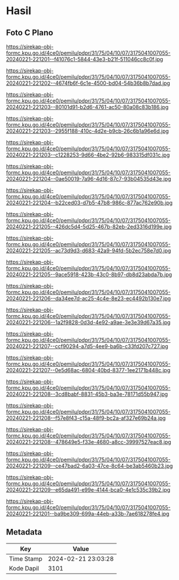 # Hasil

## Foto C Plano

https://sirekap-obj-formc.kpu.go.id/4ce0/pemilu/pdpr/31/75/04/10/07/3175041007055-20240221-221201--f41076c1-5844-43e3-b21f-511046cc8c0f.jpg

https://sirekap-obj-formc.kpu.go.id/4ce0/pemilu/pdpr/31/75/04/10/07/3175041007055-20240221-221202--4674fb6f-6c1e-4500-bd04-54b36b8b7dad.jpg

https://sirekap-obj-formc.kpu.go.id/4ce0/pemilu/pdpr/31/75/04/10/07/3175041007055-20240221-221203--80101d91-b2d6-4761-ac50-80a08c83b186.jpg

https://sirekap-obj-formc.kpu.go.id/4ce0/pemilu/pdpr/31/75/04/10/07/3175041007055-20240221-221203--2955f188-410c-4d2e-b9cb-26c6b1a96e6d.jpg

https://sirekap-obj-formc.kpu.go.id/4ce0/pemilu/pdpr/31/75/04/10/07/3175041007055-20240221-221203--c1228253-9d66-4be2-92b6-983315df031c.jpg

https://sirekap-obj-formc.kpu.go.id/4ce0/pemilu/pdpr/31/75/04/10/07/3175041007055-20240221-221204--0ae50019-7a96-4d16-87c7-93b04535d43e.jpg

https://sirekap-obj-formc.kpu.go.id/4ce0/pemilu/pdpr/31/75/04/10/07/3175041007055-20240221-221204--b22ced03-d7b5-47b8-986c-877ac762e90b.jpg

https://sirekap-obj-formc.kpu.go.id/4ce0/pemilu/pdpr/31/75/04/10/07/3175041007055-20240221-221205--426dc5d4-5d25-467b-82eb-2ed3316d199e.jpg

https://sirekap-obj-formc.kpu.go.id/4ce0/pemilu/pdpr/31/75/04/10/07/3175041007055-20240221-221205--ac73d9d3-d683-42a9-94fd-5b2ec758e7d0.jpg

https://sirekap-obj-formc.kpu.go.id/4ce0/pemilu/pdpr/31/75/04/10/07/3175041007055-20240221-221205--9ace5918-423b-43c0-8b97-db8d23abda7b.jpg

https://sirekap-obj-formc.kpu.go.id/4ce0/pemilu/pdpr/31/75/04/10/07/3175041007055-20240221-221206--da34ee7d-ac25-4c4e-8e23-ec4492b130e7.jpg

https://sirekap-obj-formc.kpu.go.id/4ce0/pemilu/pdpr/31/75/04/10/07/3175041007055-20240221-221206--1a2f9828-0d3d-4e92-a9ae-3e3e39d67a35.jpg

https://sirekap-obj-formc.kpu.go.id/4ce0/pemilu/pdpr/31/75/04/10/07/3175041007055-20240221-221207--ccf90294-a7d5-4ee9-ba6b-c33fd207c727.jpg

https://sirekap-obj-formc.kpu.go.id/4ce0/pemilu/pdpr/31/75/04/10/07/3175041007055-20240221-221207--0e5d68ac-6804-40bd-8377-1ee2171b448c.jpg

https://sirekap-obj-formc.kpu.go.id/4ce0/pemilu/pdpr/31/75/04/10/07/3175041007055-20240221-221208--3cd8babf-8831-45b3-ba3e-78171d55b947.jpg

https://sirekap-obj-formc.kpu.go.id/4ce0/pemilu/pdpr/31/75/04/10/07/3175041007055-20240221-221208--f57e8f43-c15a-48f9-bc2a-af327e69b24a.jpg

https://sirekap-obj-formc.kpu.go.id/4ce0/pemilu/pdpr/31/75/04/10/07/3175041007055-20240221-221208--478649e5-f33e-4680-a8cc-39997527eac8.jpg

https://sirekap-obj-formc.kpu.go.id/4ce0/pemilu/pdpr/31/75/04/10/07/3175041007055-20240221-221209--ce47bad2-6a03-47ce-8c64-be3ab5460b23.jpg

https://sirekap-obj-formc.kpu.go.id/4ce0/pemilu/pdpr/31/75/04/10/07/3175041007055-20240221-221209--e65da491-e99e-4144-bca0-4e1c535c39b2.jpg

https://sirekap-obj-formc.kpu.go.id/4ce0/pemilu/pdpr/31/75/04/10/07/3175041007055-20240221-221201--ba9be309-699a-44eb-a33b-7ae618278fe4.jpg


## Metadata

| Key        | Value               |
| ---------- | ------------------- |
| Time Stamp | 2024-02-21 23:03:28 |
| Kode Dapil | 3101                |



